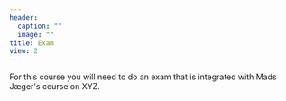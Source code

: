 ```yaml
---
header:
  caption: ""
  image: ""
title: Exam
view: 2
---
```


For this course you will need to do an exam that is integrated with Mads Jæger's course on XYZ.